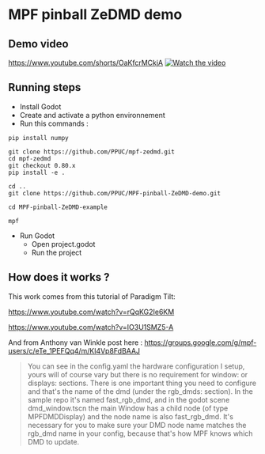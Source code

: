 # MPF pinball ZeDMD demo

## Demo video
https://www.youtube.com/shorts/OaKfcrMCkjA
[![Watch the video](https://img.youtube.com/vi/OaKfcrMCkjA/hqdefault.jpg)](https://youtube.com/shorts/OaKfcrMCkjA?si=xHt3P5rRWdcvgIaL)

## Running steps

- Install Godot
- Create and activate a python environnement
- Run this commands :
```shell
pip install numpy

git clone https://github.com/PPUC/mpf-zedmd.git
cd mpf-zedmd
git checkout 0.80.x
pip install -e .

cd ..
git clone https://github.com/PPUC/MPF-pinball-ZeDMD-demo.git

cd MPF-pinball-ZeDMD-example

mpf

```
- Run Godot
  - Open project.godot
  - Run the project


## How does it works ?
This work comes from this tutorial of Paradigm Tilt: 

https://www.youtube.com/watch?v=rQqKG2Ie6KM

https://www.youtube.com/watch?v=IO3U1SMZ5-A

And from Anthony van Winkle post here : https://groups.google.com/g/mpf-users/c/eTe_1PEFQq4/m/Kl4Vp8FdBAAJ

> You can see in the config.yaml the hardware configuration I setup, yours will of course vary but there is no requirement for window: or displays: sections. There is one important thing you need to configure and that's the name of the dmd (under the rgb_dmds: section). In the sample repo it's named fast_rgb_dmd, and in the godot scene dmd_window.tscn the main Window has a child node (of type MPFDMDDisplay) and the node name is also fast_rgb_dmd. It's necessary for you to make sure your DMD node name matches the rgb_dmd name in your config, because that's how MPF knows which DMD to update. 

